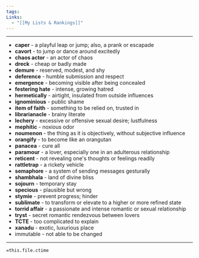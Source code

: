```yaml
---
tags: 
Links:
  - "[[My Lists & Rankings]]"
---
```

- - -


- **caper** - a playful leap or jump; also, a prank or escapade
- **cavort** - to jump or dance around excitedly
- **chaos actor** - an actor of chaos
- **dreck** - cheap or badly made
- **demure** - reserved, modest, and shy
- **deference** - humble submission and respect
- **emergence** - becoming visible after being concealed
- **festering hate** - intense, growing hatred
- **hermetically** - airtight, insulated from outside influences
- **ignominious** - public shame
- **item of faith** - something to be relied on, trusted in
- **librarianacle** - brainy literate
- **lechery** - excessive or offensive sexual desire; lustfulness
- **mephitic** - noxious odor
- **noumenon** - the thing as it is objectively, without subjective influence
- **orangify** - to become like an orangutan
- **panacea** - cure all
- **paramour** - a lover, especially one in an adulterous relationship
- **reticent** - not revealing one's thoughts or feelings readily
- **rattletrap** - a rickety vehicle
- **semaphore** - a system of sending messages gesturally 
- **shambhala** - land of divine bliss
- **sojourn** - temporary stay
- **specious** - plausible but wrong
- **stymie** - prevent progress; hinder
- **sublimate** - to transform or elevate to a higher or more refined state
- **torrid affair** - a passionate and intense romantic or sexual relationship
- **tryst** - secret romantic rendezvous between lovers
- **TCTE** - too complicated to explain
- **xanadu** - exotic, luxurious place
- immutable - not able to be changed 






- - -
`=this.file.ctime`
